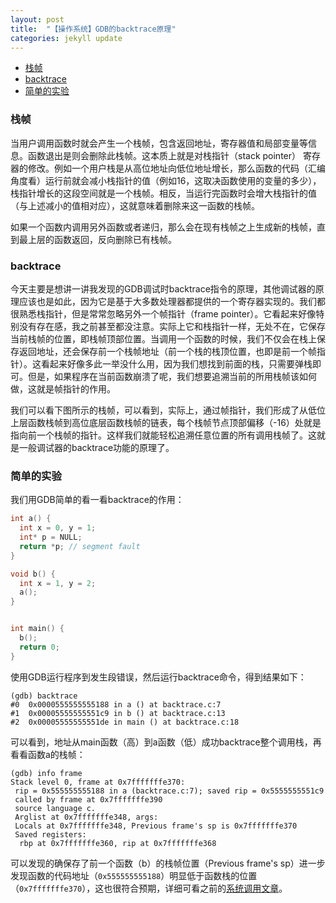 ```yaml
---
layout: post
title:  "【操作系统】GDB的backtrace原理"
categories: jekyll update
---
```


<!-- vim-markdown-toc GFM -->

* [栈帧](#栈帧)
* [backtrace](#backtrace)
* [简单的实验](#简单的实验)

<!-- vim-markdown-toc -->

### 栈帧

当用户调用函数时就会产生一个栈帧，包含返回地址，寄存器值和局部变量等信息。函数退出是则会删除此栈帧。这本质上就是对栈指针（stack pointer） 寄存器的修改。例如一个用户栈是从高位地址向低位地址增长，那么函数的代码（汇编角度看）运行前就会减小栈指针的值（例如16，这取决函数使用的变量的多少），栈指针增长的这段空间就是一个栈帧。相反，当运行完函数时会增大栈指针的值（与上述减小的值相对应），这就意味着删除来这一函数的栈帧。

如果一个函数内调用另外函数或者递归，那么会在现有栈帧之上生成新的栈帧，直到最上层的函数返回，反向删除已有栈帧。

### backtrace

今天主要是想讲一讲我发现的GDB调试时backtrace指令的原理，其他调试器的原理应该也是如此，因为它是基于大多数处理器都提供的一个寄存器实现的。我们都很熟悉栈指针，但是常常忽略另外一个帧指针（frame pointer）。它看起来好像特别没有存在感，我之前甚至都没注意。实际上它和栈指针一样，无处不在，它保存当前栈帧的位置，即栈帧顶部位置。当调用一个函数的时候，我们不仅会在栈上保存返回地址，还会保存前一个栈帧地址（前一个栈的栈顶位置，也即是前一个帧指针）。这看起来好像多此一举没什么用，因为我们想找到前面的栈，只需要弹栈即可。但是，如果程序在当前函数崩溃了呢，我们想要追溯当前的所用栈帧该如何做，这就是帧指针的作用。

我们可以看下图所示的栈帧，可以看到，实际上，通过帧指针，我们形成了从低位上层函数栈帧到高位底层函数栈帧的链表，每个栈帧节点顶部偏移（-16）处就是指向前一个栈帧的指针。这样我们就能轻松追溯任意位置的所有调用栈帧了。这就是一般调试器的backtrace功能的原理了。

### 简单的实验

我们用GDB简单的看一看backtrace的作用：
```c 
int a() {
  int x = 0, y = 1;
  int* p = NULL;
  return *p; // segment fault
}

void b() {
  int x = 1, y = 2;
  a();
}


int main() {
  b();
  return 0;
}
```

使用GDB运行程序到发生段错误，然后运行backtrace命令，得到结果如下：
```
(gdb) backtrace
#0  0x0000555555555188 in a () at backtrace.c:7
#1  0x00005555555551c9 in b () at backtrace.c:13
#2  0x00005555555551de in main () at backtrace.c:18
```
可以看到，地址从main函数（高）到a函数（低）成功backtrace整个调用栈，再看看函数a的栈帧：
```
(gdb) info frame
Stack level 0, frame at 0x7fffffffe370:
 rip = 0x555555555188 in a (backtrace.c:7); saved rip = 0x5555555551c9
 called by frame at 0x7fffffffe390
 source language c.
 Arglist at 0x7fffffffe348, args:
 Locals at 0x7fffffffe348, Previous frame's sp is 0x7fffffffe370
 Saved registers:
  rbp at 0x7fffffffe360, rip at 0x7fffffffe368
```
可以发现的确保存了前一个函数（b）的栈帧位置（Previous frame's sp）进一步发现函数的代码地址（`0x555555555188`）明显低于函数栈的位置（`0x7fffffffe370`），这也很符合预期，详细可看之前的[系统调用文章]()。




